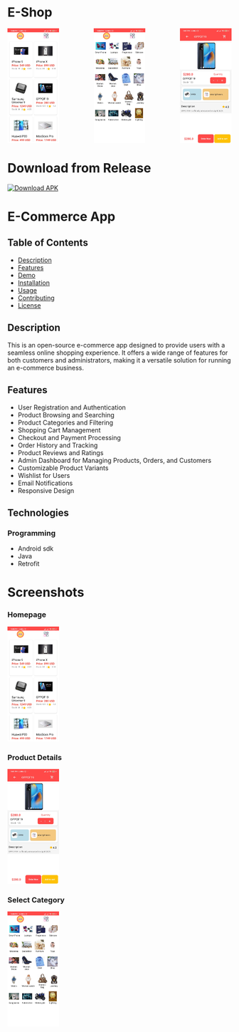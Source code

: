 # E-Shop



<div style="display: flex; justify-content: space-between;">
    <img src="https://github.com/Syed-Bipul-Rahman/Bdtask-Classes/blob/master/exmple_images/eshop/main.jpg" alt="Homepage" width="23%">
    <img src="https://github.com/Syed-Bipul-Rahman/Bdtask-Classes/blob/master/exmple_images/eshop/category.jpg" alt="Category" width="23%">
    <img src="https://github.com/Syed-Bipul-Rahman/Bdtask-Classes/blob/master/exmple_images/eshop/details.jpg" alt="Details" width="23%">
</div>

# Download from Release
[![Download APK](https://img.shields.io/badge/Download-APK-blue.svg)](https://github.com/Syed-Bipul-Rahman/Bdtask-Classes/releases/download/Android/app-release.apk)

# E-Commerce App



## Table of Contents

- [Description](#description)
- [Features](#features)
- [Demo](#demo)
- [Installation](#installation)
- [Usage](#usage)
- [Contributing](#contributing)
- [License](#license)

## Description

This is an open-source e-commerce app designed to provide users with a seamless online shopping experience. It offers a wide range of features for both customers and administrators, making it a versatile solution for running an e-commerce business.

## Features

- User Registration and Authentication
- Product Browsing and Searching
- Product Categories and Filtering
- Shopping Cart Management
- Checkout and Payment Processing
- Order History and Tracking
- Product Reviews and Ratings
- Admin Dashboard for Managing Products, Orders, and Customers
- Customizable Product Variants
- Wishlist for Users
- Email Notifications
- Responsive Design


## Technologies

### Programming

- Android sdk
- Java
- Retrofit


# Screenshots

### Homepage
 <img src="https://github.com/Syed-Bipul-Rahman/Bdtask-Classes/blob/master/exmple_images/eshop/main.jpg" alt="Homepage" width="23%">


### Product Details
<img src="https://github.com/Syed-Bipul-Rahman/Bdtask-Classes/blob/master/exmple_images/eshop/details.jpg" alt="Details" width="23%">

### Select Category
<img src="https://github.com/Syed-Bipul-Rahman/Bdtask-Classes/blob/master/exmple_images/eshop/category.jpg" alt="Category" width="23%">


